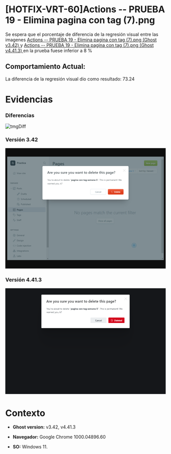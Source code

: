 # [HOTFIX-VRT-60]Actions -- PRUEBA 19 - Elimina pagina con tag (7).png

Se espera que el porcentaje de diferencia de la regresión visual entre las imagenes [Actions -- PRUEBA 19 - Elimina pagina con tag (7).png (Ghost v3.42) ](https://raw.githubusercontent.com/j-albarracin-uniandes/pruebas-automatizadas/master/pruebas/backstopjs/backstop_data/bitmaps_reference/backstop_default_Actions_--_PRUEBA_19_-_Elimina_pagina_con_tag_7png_0_document_1_tablet.png) y [Actions -- PRUEBA 19 - Elimina pagina con tag (7).png (Ghost v4.41.3) ](https://raw.githubusercontent.com/j-albarracin-uniandes/pruebas-automatizadas/master/pruebas/backstopjs/v4/Actions%20--%20PRUEBA%2019%20-%20Elimina%20pagina%20con%20tag%20(7).png)  en la prueba fuese inferior a 8 %

## Comportamiento Actual:

La diferencia de la regresión visual dio como resultado: 73.24

# Evidencias

### Diferencias 

![tmgDiff](https://raw.githubusercontent.com/j-albarracin-uniandes/pruebas-automatizadas/master/pruebas/backstopjs/backstop_data/bitmaps_test/20220513-141203/failed_diff_backstop_default_Actions_--_PRUEBA_19_-_Elimina_pagina_con_tag_7png_0_document_1_tablet.png)

### Versión 3.42

![imgV3](https://raw.githubusercontent.com/j-albarracin-uniandes/pruebas-automatizadas/master/pruebas/backstopjs/backstop_data/bitmaps_reference/backstop_default_Actions_--_PRUEBA_19_-_Elimina_pagina_con_tag_7png_0_document_1_tablet.png)

### Versión 4.41.3

![imgV4](https://raw.githubusercontent.com/j-albarracin-uniandes/pruebas-automatizadas/master/pruebas/backstopjs/v4/Actions%20--%20PRUEBA%2019%20-%20Elimina%20pagina%20con%20tag%20(7).png)

# Contexto

+ **Ghost version:** v3.42, v4.41.3

+ **Navegador:** Google Chrome 1000.04896.60

+ **SO:** Windows 11.

